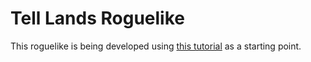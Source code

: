 # Tell Lands Roguelike
This roguelike is being developed using [this tutorial](http://bfnightly.bracketproductions.com/rustbook/chapter_0.html) as a starting point.
